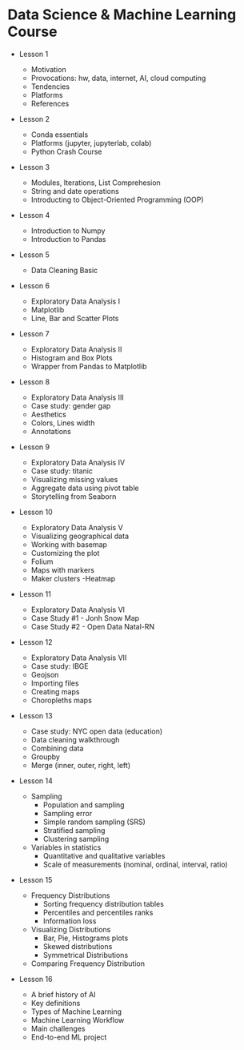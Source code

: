 # Data Science & Machine Learning Course

- Lesson 1
  - Motivation
  - Provocations: hw, data, internet, AI, cloud computing
  - Tendencies
  - Platforms
  - References
- Lesson 2
    - Conda essentials
    - Platforms (jupyter, jupyterlab, colab)
    - Python Crash Course
- Lesson 3
    - Modules, Iterations, List Comprehesion
    - String and date operations
    - Introducting to Object-Oriented Programming (OOP)
- Lesson 4
    - Introduction to Numpy
    - Introduction to Pandas
- Lesson 5
    - Data Cleaning Basic
- Lesson 6
    - Exploratory Data Analysis I
    - Matplotlib
    - Line, Bar and Scatter Plots
 - Lesson 7
    - Exploratory Data Analysis II
    - Histogram and Box Plots 
    - Wrapper from Pandas to Matplotlib
- Lesson 8
	- Exploratory Data Analysis III
	- Case study: gender gap
	- Aesthetics
	- Colors, Lines width
	- Annotations
- Lesson 9
	- Exploratory Data Analysis IV
	- Case study: titanic
	- Visualizing missing values
	- Aggregate data using pivot table
	- Storytelling from Seaborn

- Lesson 10
	- Exploratory Data Analysis V
	- Visualizing geographical data
	- Working with basemap
	- Customizing the plot
	- Folium
	- Maps with markers
	- Maker clusters
	-Heatmap
- Lesson 11
	- Exploratory Data Analysis VI
	- Case Study #1 - Jonh Snow Map
	- Case Study #2 - Open Data Natal-RN
- Lesson 12
	- Exploratory Data Analysis VII
	- Case study: IBGE	
	- Geojson
	- Importing files
	- Creating maps
	- Choropleths maps
- Lesson 13
	- Case study: NYC open data (education)
	- Data cleaning walkthrough
	- Combining data
	- Groupby
	- Merge (inner, outer, right, left)
- Lesson 14
	- Sampling
		- Population and sampling
		- Sampling error
		- Simple random sampling (SRS)
		- Stratified sampling
		- Clustering sampling
	- Variables in statistics
		- Quantitative and qualitative variables
		- Scale of measurements (nominal, ordinal, interval, ratio)
- Lesson 15
	- Frequency Distributions
		- Sorting frequency distribution tables
		- Percentiles and percentiles ranks
		- Information loss
	- Visualizing Distributions
		- Bar, Pie, Histograms plots
		- Skewed distributions
		- Symmetrical Distributions
	- Comparing Frequency Distribution
- Lesson 16
	- A brief history of AI
	- Key definitions
	- Types of Machine Learning
	- Machine Learning Workflow
	- Main challenges
	- End-to-end ML project

